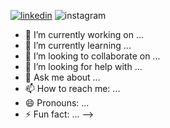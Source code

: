 [![linkedin](https://img.shields.io/badge/Linkedin-000000?style=for-the-badge&logo=Linkedin&logoColor=white)](https://www.linkedin.com/in/gokhansavaskan/) 
![instagram](https://img.shields.io/badge/<İnstagram>-<000000>?style=for-the-badge&logo=<Deneme>&logoColor=<red>)

- 🔭 I’m currently working on ...
- 🌱 I’m currently learning ...
- 👯 I’m looking to collaborate on ...
- 🤔 I’m looking for help with ...
- 💬 Ask me about ...
- 📫 How to reach me: ...
- 😄 Pronouns: ...
- ⚡ Fun fact: ...
-->
